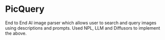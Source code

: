 # PicQuery
End to End AI image parser which allows user to search and query images using descriptions and prompts. Used NPL, LLM and Diffusors to implement the above.

